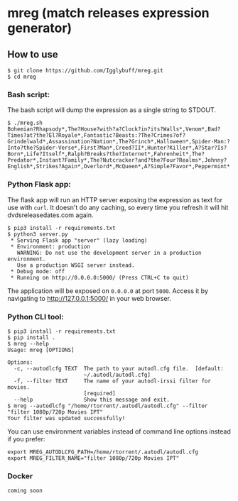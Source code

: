 # mreg (match releases expression generator)

## How to use

```
$ git clone https://github.com/Igglybuff/mreg.git
$ cd mreg
```

### Bash script:

The bash script will dump the expression as a single string to STDOUT.

```
$ ./mreg.sh
Bohemian?Rhapsody*,The?House?with?a?Clock?in?its?Walls*,Venom*,Bad?Times?at?the?El?Royale*,Fantastic?Beasts:?The?Crimes?of?Grindelwald*,Assassination?Nation*,The?Grinch*,Halloween*,Spider-Man:?Into?the?Spider-Verse*,First?Man*,Creed?II*,Hunter?Killer*,A?Star?Is?Born*,Life?Itself*,Ralph?Breaks?the?Internet*,Fahrenheit*,The?Predator*,Instant?Family*,The?Nutcracker?and?the?Four?Realms*,Johnny?English*,Strikes?Again*,Overlord*,McQueen*,A?Simple?Favor*,Peppermint*
```

### Python Flask app:

The flask app will run an HTTP server exposing the expression as text for use with `curl`. It doesn't do any caching, so every time you refresh it will hit dvdsreleasedates.com again.

```
$ pip3 install -r requirements.txt
$ python3 server.py
 * Serving Flask app "server" (lazy loading)
 * Environment: production
   WARNING: Do not use the development server in a production environment.
   Use a production WSGI server instead.
 * Debug mode: off
 * Running on http://0.0.0.0:5000/ (Press CTRL+C to quit)
```

The application will be exposed on `0.0.0.0` at port `5000`. Access it by navigating to http://127.0.0.1:5000/ in your web browser.

### Python CLI tool:

```
$ pip3 install -r requirements.txt
$ pip install .
$ mreg --help
Usage: mreg [OPTIONS]

Options:
  -c, --autodlcfg TEXT  The path to your autodl.cfg file.  [default:
                        ~/.autodl/autodl.cfg]
  -f, --filter TEXT     The name of your autodl-irssi filter for movies.
                        [required]
  --help                Show this message and exit.
$ mreg --autodlcfg "/home/rtorrent/.autodl/autodl.cfg" --filter "filter 1080p/720p Movies IPT"
Your filter was updated successfully!
```

You can use environment variables instead of command line options instead if you prefer:

```
export MREG_AUTODLCFG_PATH=/home/rtorrent/.autodl/autodl.cfg
export MREG_FILTER_NAME="filter 1080p/720p Movies IPT"
```

### Docker

`coming soon`
